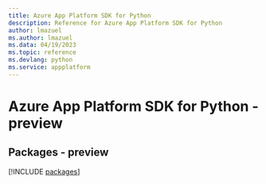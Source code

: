```yaml
---
title: Azure App Platform SDK for Python
description: Reference for Azure App Platform SDK for Python
author: lmazuel
ms.author: lmazuel
ms.data: 04/19/2023
ms.topic: reference
ms.devlang: python
ms.service: appplatform
---
```

# Azure App Platform SDK for Python - preview
## Packages - preview
[!INCLUDE [packages](app-platform-index.md)]